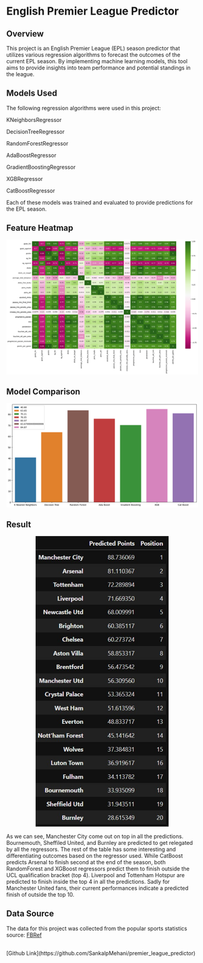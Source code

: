 # English Premier League Predictor

## Overview
This project is an English Premier League (EPL) season predictor that utilizes various regression algorithms to forecast the outcomes of the current EPL season. By implementing machine learning models, this tool aims to provide insights into team performance and potential standings in the league.


## Models Used
The following regression algorithms were used in this project:

KNeighborsRegressor

DecisionTreeRegressor

RandomForestRegressor

AdaBoostRegressor

GradientBoostingRegressor

XGBRegressor

CatBoostRegressor

Each of these models was trained and evaluated to provide predictions for the EPL season.


## Feature Heatmap
![feature_heatmap](/assets/img/blog/pl_predictor_heatmap.png)


## Model Comparison
![model_accuracy_barchart](/assets/img/blog/pl_predictor_barchart.png)


## Result

 <p align="center">
<img src="/assets/img/blog/pl_predictor_table.jpg" alt="predicted_table" width="350"/>
</p>


As we can see, Manchester City come out on top in all the predictions. Bournemouth, Sheffiled United, and Burnley are predicted to get relegated by all the regressors. The rest of the table has some interesting and differentiating outcomes based on the regressor used. While CatBoost predicts Arsenal to finish second at the end of the season, both RandomForest and XGBoost regressors predict them to finish outside the UCL qualification bracket (top 4). Liverpool and Tottenham Hotspur are predicted to finish inside the top 4 in all the predictions. Sadly for Manchester United fans, their current performances indicate a predicted finish of outside the top 10.


## Data Source

The data for this project was collected from the popular sports statistics source: [FBRef](https://fbref.com/en/comps/9/Premier-League-Stats)


<br>
[Github Link](https://github.com/SankalpMehani/premier_league_predictor)